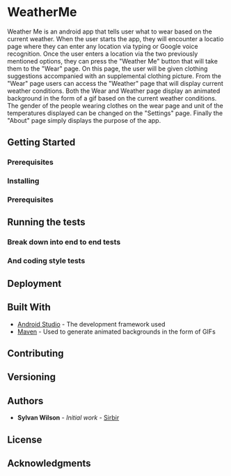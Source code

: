 # WeatherMe
Weather Me is an android app that tells user what to wear based on the current weather.  When the user starts the app, they will encounter
a locatio page where they can enter any location via typing or Google voice recognition.  Once the user enters a location via the two 
previously mentioned options, they can press the "Weather Me" button that will take them to the "Wear" page.  On this page, the user will
be given clothing suggestions accompanied with an supplemental clothing picture.  From the "Wear" page users can access the "Weather" 
page that will display current weather conditions.  Both the Wear and Weather page display an animated background in the form of a gif 
based on the current weather conditions. The gender of the people wearing clothes on the wear page and unit of the temperatures
displayed can be changed on the "Settings" page.  Finally the "About" page simply displays the purpose of the app. 

## Getting Started 

### Prerequisites

### Installing 

### Prerequisites

## Running the tests 

### Break down into end to end tests

### And coding style tests

## Deployment

## Built With
* [Android Studio](https://developer.android.com/develop/index.html) - The development framework used
* [Maven](https://http://frescolib.org/docs/) - Used to generate animated backgrounds in the form of GIFs

## Contributing

## Versioning

## Authors

* **Sylvan Wilson** - *Initial work* - [Sirbir](https://github.com/Sirbir)


## License

## Acknowledgments























